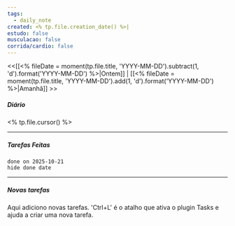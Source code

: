 ```yaml
---
tags:
  - daily_note
created: <% tp.file.creation_date() %>|
estudo: false
musculacao: false
corrida/cardio: false
---
```

<<[[<% fileDate = moment(tp.file.title, 'YYYY-MM-DD').subtract(1, 'd').format('YYYY-MM-DD') %>|Ontem]] | [[<% fileDate = moment(tp.file.title, 'YYYY-MM-DD').add(1, 'd').format('YYYY-MM-DD') %>|Amanhã]] >>
##### Diário
<% tp.file.cursor() %>

---------------------
##### Tarefas Feitas
```tasks
done on 2025-10-21
hide done date
```
----------------
##### Novas tarefas
Aqui adiciono novas tarefas. 'Ctrl+L' é o atalho que ativa o plugin Tasks e ajuda a criar uma nova tarefa.